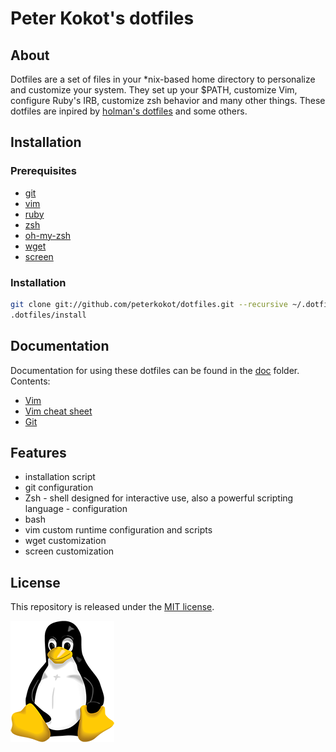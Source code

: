 # Peter Kokot's dotfiles

## About

Dotfiles are a set of files in your \*nix-based home directory to personalize and customize your system.
They set up your $PATH, customize Vim, configure Ruby's IRB, customize zsh behavior and many other things.
These dotfiles are inpired by [holman's dotfiles](https://github.com/holman/dotfiles) and some others.

## Installation

### Prerequisites

* [git](http://git-scm.com)
* [vim](http://vim.org)
* [ruby](http://ruby-lang.org)
* [zsh](http://zsh.org)
* [oh-my-zsh](https://github.com/robbyrussell/oh-my-zsh)
* [wget](http://www.gnu.org/s/wget)
* [screen](https://www.gnu.org/software/screen/)

### Installation

```bash
git clone git://github.com/peterkokot/dotfiles.git --recursive ~/.dotfiles
.dotfiles/install
```

## Documentation

Documentation for using these dotfiles can be found in the [doc](doc) folder. Contents:

* [Vim](doc/vim.md)
* [Vim cheat sheet](doc/vim/cheatSheet.md)
* [Git](doc/git.md)

## Features

* installation script
* git configuration
* Zsh - shell designed for interactive use, also a powerful scripting language - configuration
* bash
* vim custom runtime configuration and scripts
* wget customization
* screen customization

## License

This repository is released under the [MIT license](LICENSE).

![Peter's dotfiles](linux.png "Peter's dotfiles")
